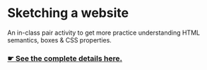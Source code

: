 # Sketching a website

An in-class pair activity to get more practice understanding HTML semantics, boxes & CSS properties.

### [☛ See the complete details here.](http://learn-the-web.algonquindesign.ca/courses/web-dev-1/sketching-a-website/)

